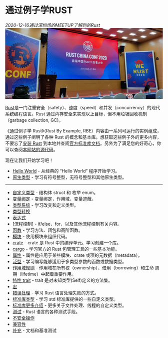 ﻿# 通过例子学RUST
*2020-12-16通过深圳场的MEETUP了解到的Rust*
![MEETUP现场](https://raw.githubusercontent.com/Cy-zhen/Rust-Learning/master/pic/1.jpg)

[Rust](https://www.rust-lang.org/)是一门注重安全（safety）、速度（speed）和并发（concurrency）的现代系统编程语言。Rust 通过内存安全来实现以上目标，但不用垃圾回收机制（garbage collection, GC)。

《通过例子学 Rust》（Rust By Example, RBE）内容由一系列可运行的实例组成，通过这些例子阐明了各种 Rust 的概念和基本库。想获取这些例子外的更多内容，不要忘了[安装 Rust](https://www.rust-lang.org/tools/install) 到本地并查阅[官方标准库文档](https://doc.rust-lang.org/std/)。另外为了满足您的好奇心，你可以查阅[本网站的源代码](https://github.com/rust-lang-cn/rust-by-example-cn)。

现在让我们开始学习吧！
* [Hello World](https://github.com/Cy-zhen/Rust-Learning/tree/master/Hello) - 从经典的 “Hello World” 程序开始学习。
* [原生类型](https://github.com/Cy-zhen/Rust-Learning/tree/master/primitive) - 学习有符号整型，无符号整型和其他原生类型。
---
* [自定义类型]() - 结构体 struct 和 枚举 enum。
* [变量绑定]() - 变量绑定，作用域，变量遮蔽。
* [类型系统]() - 学习改变和定义类型。
* [类型转换]()
* [表达式]()
* [流程控制] - if/else，for，以及其他流程控制有关内容。
* [函数]() - 学习方法、闭包和高阶函数。
* [模块]() - 使用模块来组织代码。
* [crate]() - crate 是 Rust 中的编译单元。学习创建一个库。
* [cargo]() - 学习官方的 Rust 包管理工具的一些基本功能。
* [属性]() - 属性是应用于某些模块、crate 或项的元数据（metadata）。
* [泛型]() - 学习编写能够适用于多类型参数的函数或数据类型。
* [作用域规则]() - 作用域在所有权（ownership）、借用（borrowing）和生命 周期（lifetime）中起着重要作用。
* [特性 trait]() - trait 是对未知类型(Self)定义的方法集。
* [宏]()
* [错误处理]() - 学习 Rust 语言处理失败的方式。
* [标准库类型]() - 学习 std 标准库提供的一些自定义类型。
* [标准库更多介绍]() - 更多关于文件处理、线程的自定义类型。
* [测试]() - Rust 语言的各种测试手段。
* [不安全操作]()
* [兼容性]()
* [补充]() - 文档和基准测试

